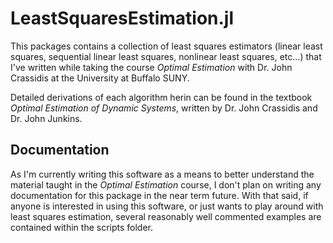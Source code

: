 # LeastSquaresEstimation.jl
This packages contains a collection of least squares estimators (linear least squares, sequential linear least squares, nonlinear least squares, etc...) that I've written while taking the course _Optimal Estimation_ with Dr. John Crassidis at the University at Buffalo SUNY.

Detailed derivations of each algorithm herin can be found in the textbook _Optimal Estimation of Dynamic Systems_, written by Dr. John Crassidis and Dr. John Junkins.

## Documentation
As I'm currently writing this software as a means to better understand the material taught in the _Optimal Estimation_ course, I don't plan on writing any documentation for this package in the near term future. With that said, if anyone is interested in using this software, or just wants to play around with least squares estimation, several reasonably well commented examples are contained within the scripts folder.
